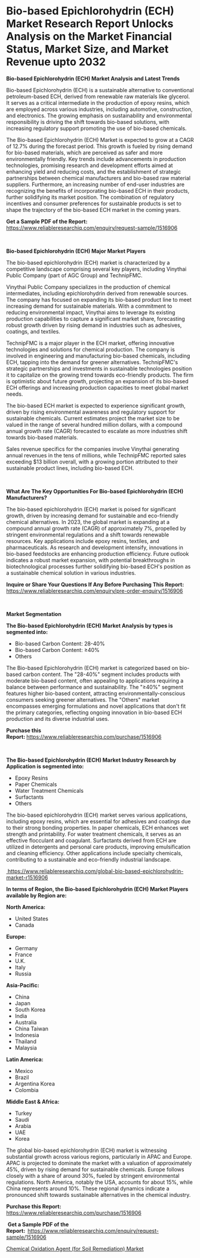 <p><h1>Bio-based Epichlorohydrin (ECH) Market Research Report Unlocks Analysis on the Market Financial Status, Market Size, and Market Revenue upto 2032</h1></p><p><strong>Bio-based Epichlorohydrin (ECH) Market Analysis and Latest Trends</strong></p>
<p><p>Bio-based Epichlorohydrin (ECH) is a sustainable alternative to conventional petroleum-based ECH, derived from renewable raw materials like glycerol. It serves as a critical intermediate in the production of epoxy resins, which are employed across various industries, including automotive, construction, and electronics. The growing emphasis on sustainability and environmental responsibility is driving the shift towards bio-based solutions, with increasing regulatory support promoting the use of bio-based chemicals.</p><p>The Bio-based Epichlorohydrin (ECH) Market is expected to grow at a CAGR of 12.7% during the forecast period. This growth is fueled by rising demand for bio-based materials, which are perceived as safer and more environmentally friendly. Key trends include advancements in production technologies, promising research and development efforts aimed at enhancing yield and reducing costs, and the establishment of strategic partnerships between chemical manufacturers and bio-based raw material suppliers. Furthermore, an increasing number of end-user industries are recognizing the benefits of incorporating bio-based ECH in their products, further solidifying its market position. The combination of regulatory incentives and consumer preferences for sustainable products is set to shape the trajectory of the bio-based ECH market in the coming years.</p></p>
<p><strong>Get a Sample PDF of the Report:&nbsp;</strong> <a href="https://www.reliableresearchiq.com/enquiry/request-sample/1516906?utm_campaign=2171&utm_medium=2&utm_source=Github&utm_content=ia&utm_term=05022025&utm_id=bio-based-epichlorohydrin-ech">https://www.reliableresearchiq.com/enquiry/request-sample/1516906</a></p>
<p>&nbsp;</p>
<p><strong>Bio-based Epichlorohydrin (ECH) Major Market Players</strong></p>
<p><p>The bio-based epichlorohydrin (ECH) market is characterized by a competitive landscape comprising several key players, including Vinythai Public Company (part of AGC Group) and TechnipFMC. </p><p>Vinythai Public Company specializes in the production of chemical intermediates, including epichlorohydrin derived from renewable sources. The company has focused on expanding its bio-based product line to meet increasing demand for sustainable materials. With a commitment to reducing environmental impact, Vinythai aims to leverage its existing production capabilities to capture a significant market share, forecasting robust growth driven by rising demand in industries such as adhesives, coatings, and textiles.</p><p>TechnipFMC is a major player in the ECH market, offering innovative technologies and solutions for chemical production. The company is involved in engineering and manufacturing bio-based chemicals, including ECH, tapping into the demand for greener alternatives. TechnipFMC's strategic partnerships and investments in sustainable technologies position it to capitalize on the growing trend towards eco-friendly products. The firm is optimistic about future growth, projecting an expansion of its bio-based ECH offerings and increasing production capacities to meet global market needs.</p><p>The bio-based ECH market is expected to experience significant growth, driven by rising environmental awareness and regulatory support for sustainable chemicals. Current estimates project the market size to be valued in the range of several hundred million dollars, with a compound annual growth rate (CAGR) forecasted to escalate as more industries shift towards bio-based materials.</p><p>Sales revenue specifics for the companies involve Vinythai generating annual revenues in the tens of millions, while TechnipFMC reported sales exceeding $13 billion overall, with a growing portion attributed to their sustainable product lines, including bio-based ECH.</p></p>
<p>&nbsp;</p>
<p><strong>What Are The Key Opportunities For Bio-based Epichlorohydrin (ECH) Manufacturers?</strong></p>
<p><p>The bio-based epichlorohydrin (ECH) market is poised for significant growth, driven by increasing demand for sustainable and eco-friendly chemical alternatives. In 2023, the global market is expanding at a compound annual growth rate (CAGR) of approximately 7%, propelled by stringent environmental regulations and a shift towards renewable resources. Key applications include epoxy resins, textiles, and pharmaceuticals. As research and development intensify, innovations in bio-based feedstocks are enhancing production efficiency. Future outlook indicates a robust market expansion, with potential breakthroughs in biotechnological processes further solidifying bio-based ECH's position as a sustainable chemical solution in various industries.</p></p>
<p><strong>Inquire or Share Your Questions If Any Before Purchasing This Report:</strong> <a href="https://www.reliableresearchiq.com/enquiry/pre-order-enquiry/1516906?utm_campaign=2171&utm_medium=2&utm_source=Github&utm_content=ia&utm_term=05022025&utm_id=bio-based-epichlorohydrin-ech">https://www.reliableresearchiq.com/enquiry/pre-order-enquiry/1516906</a></p>
<p>&nbsp;</p>
<p><strong>Market Segmentation</strong></p>
<p><strong>The Bio-based Epichlorohydrin (ECH) Market Analysis by types is segmented into:</strong></p>
<p><ul><li>Bio-based Carbon Content: 28-40%</li><li>Bio-based Carbon Content: ≥40%</li><li>Others</li></ul></p>
<p><p>The Bio-based Epichlorohydrin (ECH) market is categorized based on bio-based carbon content. The "28-40%" segment includes products with moderate bio-based content, often appealing to applications requiring a balance between performance and sustainability. The "≥40%" segment features higher bio-based content, attracting environmentally-conscious consumers seeking greener alternatives. The "Others" market encompasses emerging formulations and novel applications that don't fit the primary categories, reflecting ongoing innovation in bio-based ECH production and its diverse industrial uses.</p></p>
<p><strong>Purchase this Report:&nbsp;</strong><a href="https://www.reliableresearchiq.com/purchase/1516906?utm_campaign=2171&utm_medium=2&utm_source=Github&utm_content=ia&utm_term=05022025&utm_id=bio-based-epichlorohydrin-ech">https://www.reliableresearchiq.com/purchase/1516906</a></p>
<p>&nbsp;</p>
<p><strong>The Bio-based Epichlorohydrin (ECH) Market Industry Research by Application is segmented into:</strong></p>
<p><ul><li>Epoxy Resins</li><li>Paper Chemicals</li><li>Water Treatment Chemicals</li><li>Surfactants</li><li>Others</li></ul></p>
<p><p>The bio-based epichlorohydrin (ECH) market serves various applications, including epoxy resins, which are essential for adhesives and coatings due to their strong bonding properties. In paper chemicals, ECH enhances wet strength and printability. For water treatment chemicals, it serves as an effective flocculant and coagulant. Surfactants derived from ECH are utilized in detergents and personal care products, improving emulsification and cleaning efficiency. Other applications include specialty chemicals, contributing to a sustainable and eco-friendly industrial landscape.</p></p>
<p><a href="https://www.reliableresearchiq.com/global-bio-based-epichlorohydrin-market-r1516906?utm_campaign=2171&utm_medium=2&utm_source=Github&utm_content=ia&utm_term=05022025&utm_id=bio-based-epichlorohydrin-ech">&nbsp;https://www.reliableresearchiq.com/global-bio-based-epichlorohydrin-market-r1516906</a></p>
<p><strong>In terms of Region, the Bio-based Epichlorohydrin (ECH) Market Players available by Region are:</strong></p>
<p>
    <p> <strong> North America: </strong>
        <ul>
            <li>United States</li>
            <li>Canada</li>
        </ul>
        </p> 
    <p> <strong> Europe: </strong>
        <ul>
            <li>Germany</li>
            <li>France</li>
            <li>U.K.</li>
            <li>Italy</li>
            <li>Russia</li>
        </ul>
        </p> 
    <p> <strong> Asia-Pacific: </strong>
        <ul>
            <li>China</li>
            <li>Japan</li>
            <li>South Korea</li>
            <li>India</li>
            <li>Australia</li>
            <li>China Taiwan</li>
            <li>Indonesia</li>
            <li>Thailand</li>
            <li>Malaysia</li>
        </ul>
        </p> 
    <p> <strong> Latin America: </strong>
        <ul>
            <li>Mexico</li>
            <li>Brazil</li>
            <li>Argentina Korea</li>
            <li>Colombia</li>
        </ul>
        </p> 
    <p> <strong> Middle East & Africa: </strong>
        <ul>
            <li>Turkey</li>
            <li>Saudi</li>
            <li>Arabia</li>
            <li>UAE</li>
            <li>Korea</li>
        </ul>
    </p>
    </p>
<p><p>The global bio-based epichlorohydrin (ECH) market is witnessing substantial growth across various regions, particularly in APAC and Europe. APAC is projected to dominate the market with a valuation of approximately 45%, driven by rising demand for sustainable chemicals. Europe follows closely with a share of around 30%, fueled by stringent environmental regulations. North America, notably the USA, accounts for about 15%, while China represents around 10%. These regional dynamics indicate a pronounced shift towards sustainable alternatives in the chemical industry.</p></p>
<p><strong>Purchase this Report: </strong><a href="https://www.reliableresearchiq.com/purchase/1516906?utm_campaign=2171&utm_medium=2&utm_source=Github&utm_content=ia&utm_term=05022025&utm_id=bio-based-epichlorohydrin-ech">https://www.reliableresearchiq.com/purchase/1516906</a></p>
<p>&nbsp;<strong>Get a Sample PDF of the Report:&nbsp;&nbsp;</strong><a href="https://www.reliableresearchiq.com/enquiry/request-sample/1516906?utm_campaign=2171&utm_medium=2&utm_source=Github&utm_content=ia&utm_term=05022025&utm_id=bio-based-epichlorohydrin-ech">https://www.reliableresearchiq.com/enquiry/request-sample/1516906</a></p>
<p><strong></strong></p>
<p><p><a href="https://github.com/JubayerMia832/Market-Research-Report-List-1/blob/main/chemical-oxidation-agent-for-soil-remediation-market.md?utm_campaign=2171&utm_medium=2&utm_source=Github&utm_content=ia&utm_term=05022025&utm_id=bio-based-epichlorohydrin-ech">Chemical Oxidation Agent (for Soil Remediation) Market</a></p></p>